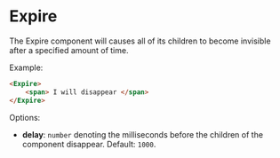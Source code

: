 # Expire

The Expire component will causes all of its children to become invisible after a specified amount of time.

Example:

``` html
<Expire>
    <span> I will disappear </span>
</Expire>
```

Options:

* __delay__: `number` denoting the milliseconds before the children of the component disappear. Default: `1000`.
